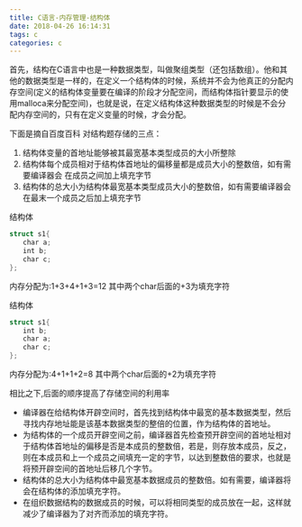 ```yaml
---
title: C语言-内存管理-结构体
date: 2018-04-26 16:14:31
tags: c
categories: c
---
```


首先，结构在C语言中也是一种数据类型，叫做聚组类型（还包括数组）。他和其他的数据类型是一样的，在定义一个结构体的时候，系统并不会为他真正的分配内存空间(定义的结构体变量要在编译的阶段才分配空间，而结构体指针要显示的使用malloca来分配空间)，也就是说，在定义结构体这种数据类型的时候是不会分配内存空间的，只有在定义变量的时候，才会分配。

下面是摘自百度百科 对结构题存储的三点：
1. 结构体变量的首地址能够被其最宽基本类型成员的大小所整除
2. 结构体每个成员相对于结构体首地址的偏移量都是成员大小的整数倍，如有需要编译器会  在成员之间加上填充字节
3. 结构体的总大小为结构体最宽基本类型成员大小的整数倍，如有需要编译器会在最末一个成员之后加上填充字节

结构体
```c
struct s1{
　　char a;
　　int b;
　　char c;
};
```
内存分配为:1+3+4+1+3=12
其中两个char后面的+3为填充字符

结构体
```c
struct s1{
　　int b;
　　char a;
　　char c;
};
```
内存分配为:4+1+1+2=8
其中两个char后面的+2为填充字符

相比之下,后面的顺序提高了存储空间的利用率

- 编译器在给结构体开辟空间时，首先找到结构体中最宽的基本数据类型，然后寻找内存地址能是该基本数据类型的整倍的位置，作为结构体的首地址。
- 为结构体的一个成员开辟空间之前，编译器首先检查预开辟空间的首地址相对于结构体首地址的偏移是否是本成员的整数倍，若是，则存放本成员，反之，则在本成员和上一个成员之间填充一定的字节，以达到整数倍的要求，也就是将预开辟空间的首地址后移几个字节。
- 结构体的总大小为结构体中最宽基本数据成员的整数倍。如有需要，编译器将会在结构体的添加填充字符。
- 在组织数据结构的数据成员的时候，可以将相同类型的成员放在一起，这样就减少了编译器为了对齐而添加的填充字符。
